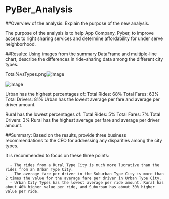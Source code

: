 # PyBer_Analysis

##Overview of the analysis: Explain the purpose of the new analysis.

  The purpose of the analysis is to help App Company, Pyber, to improve access to right sharing services and determine affordability for under serve neighborhood.

##Results: Using images from the summary DataFrame and multiple-line chart, describe the differences in ride-sharing data among the different city types.

Total%vsTypes.png![image](https://user-images.githubusercontent.com/78492568/111922834-9ffd1400-8a72-11eb-8974-1b1e29e625af.png)


![image](https://user-images.githubusercontent.com/78492568/111921783-d9328580-8a6c-11eb-800a-57b6927e66cd.png)

  Urban has the highest percentages of:
  Total Rides: 68%
  Total Fares: 63%
  Total Drivers: 81%
  Urban has the lowest average per fare and average per driver amount.
  
  Rural has the lowest percentages of:
  Total Rides: 5%
  Total Fares: 7%
  Total Drivers: 3%
  Rural has the highest average per fare and average per driver amount.


##Summary: Based on the results, provide three business recommendations to the CEO for addressing any disparities among the city types.

   It is recommended to focus on these three points:

      - The rides from a Rural Type City is much more lucrative than the rides from an Urban Type City.
      - The average fare per driver in the Suburban Type City is more than 2 times the value for the average fare per driver in Urban Type City.
      - Urban City Types has the lowest average per ride amount. Rural has about 40% higher value per ride, and Suburban has about 30% higher value per ride.
